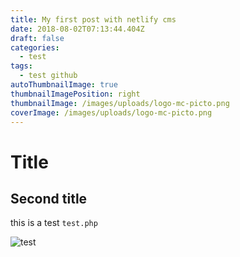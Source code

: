 ```yaml
---
title: My first post with netlify cms
date: 2018-08-02T07:13:44.404Z
draft: false
categories:
  - test
tags:
  - test github
autoThumbnailImage: true
thumbnailImagePosition: right
thumbnailImage: /images/uploads/logo-mc-picto.png
coverImage: /images/uploads/logo-mc-picto.png
---
```

# Title

## Second title

this is a test `test.php`

![test](/images/uploads/ace849f4cca62e9914256c3f9059cdd8.jpg)
